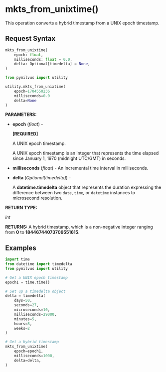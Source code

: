 

# mkts_from_unixtime()

This operation converts a hybrid timestamp from a UNIX epoch timestamp.

## Request Syntax

```python
mkts_from_unixtime(
    epoch: float,
    milliseconds: float = 0.0,
    delta: Optional[timedelta] = None,
)
```

```python
from pymilvus import utility

utility.mkts_from_unixtime(
    epoch=1704550236
    milliseconds=0.0
    delta=None
)
```

__PARAMETERS:__

- __epoch__ (_float_) -

    __[REQUIRED]__

    A UNIX epoch timestamp.

    A UNIX epoch timestamp is an integer that represents the time elapsed since January 1, 1970 (midnight UTC/GMT) in seconds.

- __milliseconds__ (_float_) -
An incremental time interval in milliseconds.

- __delta__ (_Optional[timedelta]_) -

    A __datetime.timedelta__ object that represents the duration expressing the difference between two `date`, `time`, or `datetime` instances to microsecond resolution.

__RETURN TYPE:__

_int_

__RETURNS:__
A hybrid timestamp, which is a non-negative integer ranging from __0__ to __18446744073709551615__.

## __Examples__

```python
import time
from datetime import timedelta
from pymilvus import utility

# Get a UNIX epoch timestamp
epoch1 = time.time()

# Set up a timedelta object
delta = timedelta(
    days=50,
    seconds=27,
    microseconds=10,
    milliseconds=29000,
    minutes=5,
    hours=8,
    weeks=2
)

# Get a hybrid timestamp
mkts_from_unixtime(
    epoch=epoch1,
    milliseconds=1000,
    delta=delta,
)
```

